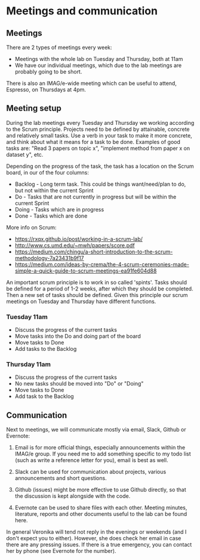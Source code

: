 # Meetings and communication

## Meetings

There are 2 types of meetings every week:
* Meetings with the whole lab on Tuesday and Thursday, both at 11am 
* We have our individual meetings, which due to the lab meetings are probably going to be short.

There is also an IMAG/e-wide meeting which can be useful to attend, Espresso, on Thursdays at 4pm. 

## Meeting setup

During the lab meetings every Tuesday and Thursday we working according to the Scrum principle. Projects need to be defined by attainable, concrete and relatively small tasks. Use a verb in your task to make it more concrete, and think about what it means for a task to be done. Examples of good tasks are: "Read 3 papers on topic x", "implement method from paper x on dataset y", etc. 

Depending on the progress of the task, the task has a location on the Scrum board, in our of the four columns:

* Backlog - Long term task. This could be things want/need/plan to do, but not within the current Sprint 
* Do - Tasks that are not currently in progress but will be within the current Sprint 
* Doing - Tasks which are in progress
* Done - Tasks which are done

More info on Scrum:
* https://rxqx.github.io/post/working-in-a-scrum-lab/
* http://www.cs.umd.edu/~mwh/papers/score.pdf
* https://medium.com/chingu/a-short-introduction-to-the-scrum-methodology-7a23431b9f17
* https://medium.com/ideas-by-crema/the-4-scrum-ceremonies-made-simple-a-quick-guide-to-scrum-meetings-ea91fe604d88

An important scrum principle is to work in so called 'spints'. Tasks should be defined for a period of 1-2 weeks, after which they should be completed. Then a new set of tasks should be defined. Given this principle our scrum meetings on Tuesday and Thursday have different functions. 

### Tuesday 11am
* Discuss the progress of the current tasks
* Move tasks into the Do and doing part of the board
* Move tasks to Done
* Add tasks to the Backlog

### Thursday 11am
* Discuss the progress of the current tasks
* No new tasks should be moved into "Do" or "Doing"
* Move tasks to Done
* Add task to the Backlog

## Communication
Next to meetings, we will communicate mostly via email, Slack, Github or Evernote:

1. Email is for more official things, especially announcements within the IMAG/e group. If you need me to add something specific to my todo list (such as write a reference letter for you), email is best as well. 

2. Slack can be used for communication about projects, various announcements and short questions. 

3. Github (issues) might be more effective to use Github directly, so that the discussion is kept alongside with the code. 

4. Evernote can be used to share files with each other. Meeting minutes, literature, reports and other documents useful to the lab can be found here. 

In general Veronika will tend not reply in the evenings or weekends (and I don't expect you to either). However, she does check her email in case there are any pressing issues. If there is a true emergency, you can contact her by phone (see Evernote for the number). 
